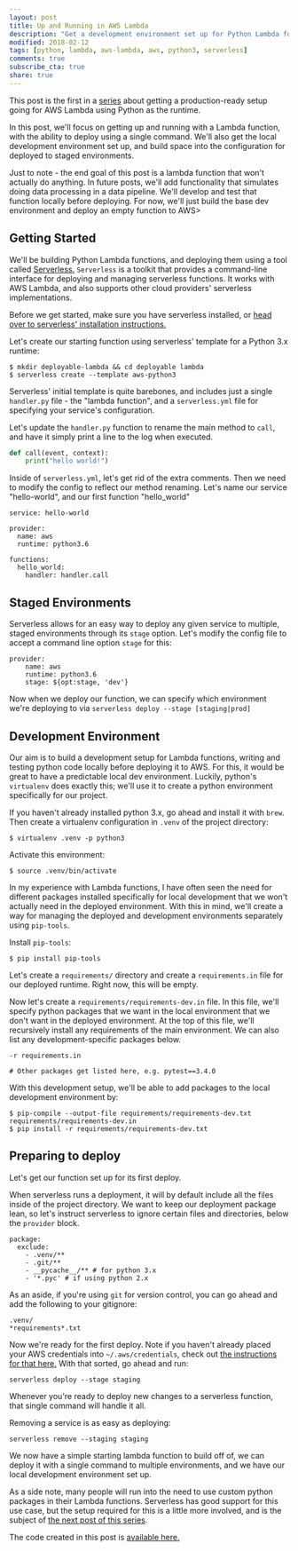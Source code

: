 ```yaml
---
layout: post
title: Up and Running in AWS Lambda
description: "Get a development environment set up for Python Lambda functions, with one-line deploys and staged environments."
modified: 2018-02-12
tags: [python, lambda, aws-lambda, aws, python3, serverless]
comments: true
subscribe_cta: true
share: true
---
```


This post is the first in a [series](/production-ready-aws-lambda) about getting a production-ready setup going for AWS Lambda using Python as the runtime.

In this post, we'll focus on getting up and running with a Lambda function, with the ability to deploy using a single command. We'll also get the local development environment set up, and build space into the configuration for deployed to staged environments.

Just to note - the end goal of this post is a lambda function that won't actually do anything. In future posts, we'll add functionality that simulates doing data processing in a data pipeline. We'll develop and test that function locally before deploying. For now, we'll just build the base dev environment and deploy an empty function to AWS>

## Getting Started

We'll be building Python Lambda functions, and deploying them using a tool called [Serverless.](https://serverless.com/) `Serverless` is a toolkit that provides a command-line interface for deploying and managing serverless functions. It works with AWS Lambda, and also supports other cloud providers' serverless implementations.

Before we get started, make sure you have serverless installed, or [head over to serverless' installation instructions.](https://serverless.com/framework/docs/getting-started/)

Let's create our starting function using serverless' template for a Python 3.x runtime:

```
$ mkdir deployable-lambda && cd deployable lambda
$ serverless create --template aws-python3
```

Serverless' initial template is quite barebones, and includes just a single `handler.py` file - the "lambda function", and a `serverless.yml` file for specifying your service's configuration.

Let's update the `handler.py` function to rename the main method to `call`, and have it simply print a line to the log when executed.

```py
def call(event, context):
    print("hello world!")
```

Inside of `serverless.yml`, let's get rid of the extra comments. Then we need to modify the config to reflect our method renaming. Let's name our service "hello-world", and our first function "hello_world"

```
service: hello-world

provider:
  name: aws
  runtime: python3.6

functions:
  hello_world:
    handler: handler.call
```

## Staged Environments

Serverless allows for an easy way to deploy any given service to multiple, staged environments through its `stage` option. Let's modify the config file to accept a command line option `stage` for this:

```
provider:
    name: aws
    runtime: python3.6
    stage: ${opt:stage, 'dev'}
```

Now when we deploy our function, we can specify which environment we're deploying to via `serverless deploy --stage [staging|prod]`

## Development Environment

Our aim is to build a development setup for Lambda functions, writing and testing python code locally before deploying it to AWS. For this, it would be great to have a predictable local dev environment. Luckily, python's `virtualenv` does exactly this; we'll use it to create a python environment specifically for our project.

If you haven't already installed python 3.x, go ahead and install it with `brew`. Then create a virtualenv configuration in `.venv` of the project directory:

```
$ virtualenv .venv -p python3
```

Activate this environment:

```
$ source .venv/bin/activate
```

In my experience with Lambda functions, I have often seen the need for different packages installed specifically for local development that we won't actually need in the deployed environment. With this in mind, we'll create a way for managing the deployed and development environments separately using `pip-tools`.

Install `pip-tools`:

```
$ pip install pip-tools
```

Let's create a `requirements/` directory and create a `requirements.in` file for our deployed runtime. Right now, this will be empty.

Now let's create a `requirements/requirements-dev.in` file. In this file, we'll specify python packages that we want in the local environment that we don't want in the deployed environment. At the top of this file, we'll recursively install any requirements of the main environment. We can also list any development-specific packages below.

```
-r requirements.in

# Other packages get listed here, e.g. pytest==3.4.0
```

With this development setup, we'll be able to add packages to the local development environment by:

```
$ pip-compile --output-file requirements/requirements-dev.txt requirements/requirements-dev.in
$ pip install -r requirements/requirements-dev.txt
```

## Preparing to deploy

Let's get our function set up for its first deploy. 

When serverless runs a deployment, it will by default include all the files inside of the project directory. We want to keep our deployment package lean, so let's instruct serverless to ignore certain files and directories, below the `provider` block.

```
package:
  exclude:
    - .venv/**
    - .git/**
    - __pycache__/** # for python 3.x
    - '*.pyc' # if using python 2.x

```

As an aside, if you're using `git` for version control, you can go ahead and add the following to your gitignore:

```
.venv/
*requirements*.txt
```

Now we're ready for the first deploy. Note if you haven't already placed your AWS credentials into `~/.aws/credentials`, check out [the instructions for that here.](https://docs.aws.amazon.com/cli/latest/userguide/cli-config-files.html) With that sorted, go ahead and run:

```
serverless deploy --stage staging
```

Whenever you're ready to deploy new changes to a serverless function, that single command will handle it all.

Removing a service is as easy as deploying:

```
serverless remove --staging staging
```

We now have a simple starting lambda function to build off of, we can deploy it with a single command to multiple environments, and we have our local development environment set up.

As a side note, many people will run into the need to use custom python packages in their Lambda functions. Serverless has good support for this use case, but the setup required for this is a little more involved, and is the subject of [the next post of this series](/custom-packages-lambda).

The code created in this post is [available here.](https://github.com/joshuaballoch/deploying-lambda)

